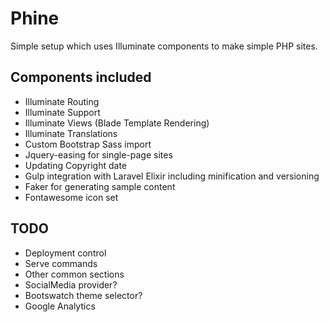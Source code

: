 # Phine

Simple setup which uses Illuminate components to make simple PHP sites.

## Components included
* Illuminate Routing
* Illuminate Support
* Illuminate Views (Blade Template Rendering)
* Illuminate Translations
* Custom Bootstrap Sass import
* Jquery-easing for single-page sites
* Updating Copyright date
* Gulp integration with Laravel Elixir including minification and versioning
* Faker for generating sample content
* Fontawesome icon set

## TODO
* Deployment control
* Serve commands
* Other common sections
* SocialMedia provider?
* Bootswatch theme selector?
* Google Analytics